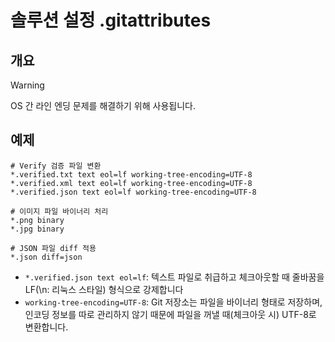 # 솔루션 설정 .gitattributes

## 개요
> [!WARNING]
> OS 간 라인 엔딩 문제를 해결하기 위해 사용됩니다.

## 예제
```
# Verify 검증 파일 변환
*.verified.txt text eol=lf working-tree-encoding=UTF-8
*.verified.xml text eol=lf working-tree-encoding=UTF-8
*.verified.json text eol=lf working-tree-encoding=UTF-8

# 이미지 파일 바이너리 처리
*.png binary
*.jpg binary

# JSON 파일 diff 적용
*.json diff=json
```

- `*.verified.json text eol=lf`: 텍스트 파일로 취급하고 체크아웃할 때 줄바꿈을 LF(\n: 리눅스 스타일) 형식으로 강제합니다
- `working-tree-encoding=UTF-8`: Git 저장소는 파일을 바이너리 형태로 저장하며, 인코딩 정보를 따로 관리하지 않기 때문에 파일을 꺼낼 때(체크아웃 시) UTF-8로 변환합니다.